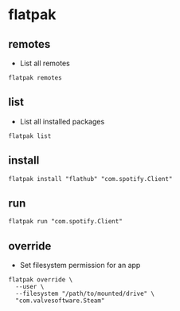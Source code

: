 # flatpak

## remotes

- List all remotes

```shell
flatpak remotes
```

## list

- List all installed packages

```shell
flatpak list
```

## install

```shell
flatpak install "flathub" "com.spotify.Client"
```

## run

```shell
flatpak run "com.spotify.Client"
```

## override

- Set filesystem permission for an app

```shell
flatpak override \
  --user \
  --filesystem "/path/to/mounted/drive" \
  "com.valvesoftware.Steam"
```
